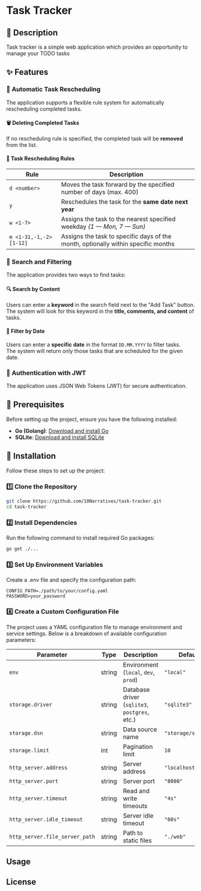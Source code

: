 # Task Tracker

## 📝 Description

Task tracker is a simple web application which provides an opportunity to manage your TODO tasks

## ✨ Features

### 🔄  **Automatic Task Rescheduling**  

The application supports a flexible rule system for automatically rescheduling completed tasks.  

#### 🗑️ **Deleting Completed Tasks**  
If no rescheduling rule is specified, the completed task will be **removed** from the list.  

#### 📅 **Task Rescheduling Rules**  

| Rule                    | Description                                                                       |
| ----------------------- | --------------------------------------------------------------------------------- |
| `d <number>`            | Moves the task forward by the specified number of days (max. 400)                 |
| `y`                     | Reschedules the task for the **same date next year**                              |
| `w <1-7>`               | Assigns the task to the nearest specified weekday *(1 — Mon, 7 — Sun)*            |
| `m <1-31,-1,-2> [1-12]` | Assigns the task to specific days of the month, optionally within specific months |


### 🔎 Search and Filtering  

The application provides two ways to find tasks:  

#### 🔍 **Search by Content**  
Users can enter a **keyword** in the search field next to the "Add Task" button.  
The system will look for this keyword in the **title, comments, and content** of tasks.  

#### 📅 **Filter by Date**  
Users can enter a **specific date** in the format `DD.MM.YYYY` to filter tasks.  
The system will return only those tasks that are scheduled for the given date.  


### 🔐 **Authentication with JWT**

The application uses JSON Web Tokens (JWT) for secure authentication.

## 📌 Prerequisites  

Before setting up the project, ensure you have the following installed:  

- **Go (Golang)**: [Download and install Go](https://golang.org/dl/)  
- **SQLite**: [Download and install SQLite](https://www.sqlite.org/download.html)  

## 🚀 Installation  

Follow these steps to set up the project:  

### 1️⃣ **Clone the Repository**  

```bash
git clone https://github.com/10Narratives/task-tracker.git
cd task-tracker
```

### 2️⃣ Install Dependencies

Run the following command to install required Go packages:

```bash
go get ./...
```

### 3️⃣ Set Up Environment Variables

Create a .env file and specify the configuration path:

```dotenv
CONFIG_PATH=./path/to/your/config.yaml
PASSWORD=your_password
```

### 4️⃣ Create a Custom Configuration File
The project uses a YAML configuration file to manage environment and service settings. Below is a breakdown of available configuration parameters:

| Parameter                      | Type   | Description                                   | Default value            |
| ------------------------------ | ------ | --------------------------------------------- | ------------------------ |
| `env`                          | string | Environment (`local`, `dev`, `prod`)          | `"local"`                |
| `storage.driver`               | string | Database driver (`sqlite3`, `postgres`, etc.) | `"sqlite3"`              |
| `storage.dsn`                  | string | Data source name                              | `"storage/scheduler.db"` |
| `storage.limit`                | int    | Pagination limit                              | `10`                     |
| `http_server.address`          | string | Server address                                | `"localhost"`            |
| `http_server.port`             | string | Server port                                   | `"8000"`                 |
| `http_server.timeout`          | string | Read and write timeouts                       | `"4s"`                   |
| `http_server.idle_timeout`     | string | Server idle timeout                           | `"60s"`                  |
| `http_server.file_server_path` | string | Path to static files                          | `"./web"`                |

## Usage

## License

